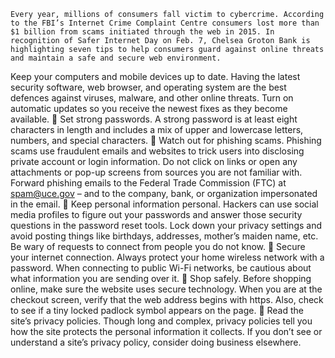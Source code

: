 	Every year, millions of consumers fall victim to cybercrime. According to the FBI’s Internet Crime Complaint Centre consumers lost more than $1 billion from scams initiated through the web in 2015. In recognition of Safer Internet Day on Feb. 7, Chelsea Groton Bank is highlighting seven tips to help consumers guard against online threats and maintain a safe and secure web environment.



Keep your computers and mobile devices up to date.  Having the latest security software, web browser, and operating system are the best defences against viruses, malware, and other online threats. Turn on automatic updates so you receive the newest fixes as they become available.
	Set strong passwords. A strong password is at least eight characters in length and includes a mix of upper and lowercase letters, numbers, and special characters.
	Watch out for phishing scams. Phishing scams use fraudulent emails and websites to trick users into disclosing private account or login information. Do not click on links or open any attachments or pop-up screens from sources you are not familiar with. Forward phishing emails to the Federal Trade Commission (FTC) at spam@uce.gov – and to the company, bank, or organization impersonated in the email.
	Keep personal information personal. Hackers can use social media profiles to figure out your passwords and answer those security questions in the password reset tools. Lock down your privacy settings and avoid posting things like birthdays, addresses, mother’s maiden name, etc.  Be wary of requests to connect from people you do not know.
	Secure your internet connection. Always protect your home wireless network with a password. When connecting to public Wi-Fi networks, be cautious about what information you are sending over it.
	Shop safely. Before shopping online, make sure the website uses secure technology. When you are at the checkout screen, verify that the web address begins with https. Also, check to see if a tiny locked padlock symbol appears on the page.
	Read the site’s privacy policies. Though long and complex, privacy policies tell you how the site protects the personal information it collects. If you don’t see or understand a site’s privacy policy, consider doing business elsewhere.

